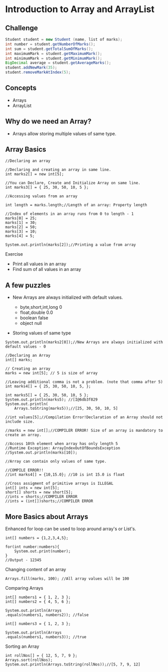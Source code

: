 # Introduction to Array and ArrayList

## Challenge
```java
Student student = new Student (name, list of marks);
int number = student.getNumberOfMarks();
int sum = student.getTotalSumOfMarks();
int maximumMark = student.getMaximumMark();
int minimumMark = student.getMinimumMark();
BigDecimal average = student.getAverageMarks();
student.addNewMark(35);
student.removeMarkAtIndex(5);
```

## Concepts
 - Arrays
 - ArrayList

## Why do we need an Array?
- Arrays allow storing multiple values of same type.

## Array Basics

```
//Declaring an array

//Declaring and creating an array in same line.
int marks2[] = new int[5];

//You can Declare, Create and Initialize Array on same line.
int marks3[] = { 25, 30, 50, 10, 5 };

//Accessing values from an array

int length = marks.length;//Length of an array: Property length

//Index of elements in an array runs from 0 to length - 1
marks[0] = 25;
marks[1] = 30;
marks[2] = 50;
marks[3] = 10;
marks[4] = 5;

System.out.println(marks[2]);//Printing a value from array
```
Exercise 
- Print all values in an array
- Find sum of all values in an array


## A few puzzles

- New Arrays are always initialized with default values.
   - byte,short,int,long    0 
   - float,double 0.0 
   - boolean false
   - object    null

- Storing values of same type


```
System.out.println(marks2[0]);//New Arrays are always initialized with default values - 0

//Declaring an Array
int[] marks;

// Creating an array
marks = new int[5]; // 5 is size of array

//Leaving additional comma is not a problem. (note that comma after 5)
int marks4[] = { 25, 30, 50, 10, 5, };

int marks5[] = { 25, 30, 50, 10, 5 };
System.out.println(marks5); //[I@6db3f829
System.out.println(
    Arrays.toString(marks5));//[25, 30, 50, 10, 5]

```

```
//int values[5];//Compilation Error!Declaration of an Array should not include size. 

//marks = new int[];//COMPILER ERROR! Size of an array is mandatory to create an array.

//Access 10th element when array has only length 5
//Runtime Exception: ArrayIndexOutOfBoundsException
//System.out.println(marks[10]);

//Array can contain only values of same type.

//COMPILE ERROR!!
//int marks4[] = {10,15.0}; //10 is int 15.0 is float

//Cross assigment of primitive arrays is ILLEGAL
int[] ints = new int[5];
short[] shorts = new short[5];
//ints = shorts;//COMPILER ERROR
//ints = (int[])shorts;//COMPILER ERROR

```

## More Basics about Arrays

Enhanced for loop can be used to loop around array's or List's.
```
int[] numbers = {1,2,3,4,5};

for(int number:numbers){
    System.out.print(number);
}
//Output - 12345
```

Changing content of an array
```
Arrays.fill(marks, 100); //All array values will be 100
```

Comparing Arrays

```
int[] numbers1 = { 1, 2, 3 };
int[] numbers2 = { 4, 5, 6 };

System.out.println(Arrays
.equals(numbers1, numbers2)); //false

int[] numbers3 = { 1, 2, 3 };

System.out.println(Arrays
.equals(numbers1, numbers3)); //true
```

Sorting an Array
```
int rollNos[] = { 12, 5, 7, 9 };
Arrays.sort(rollNos);
System.out.println(Arrays.toString(rollNos));//[5, 7, 9, 12]
```